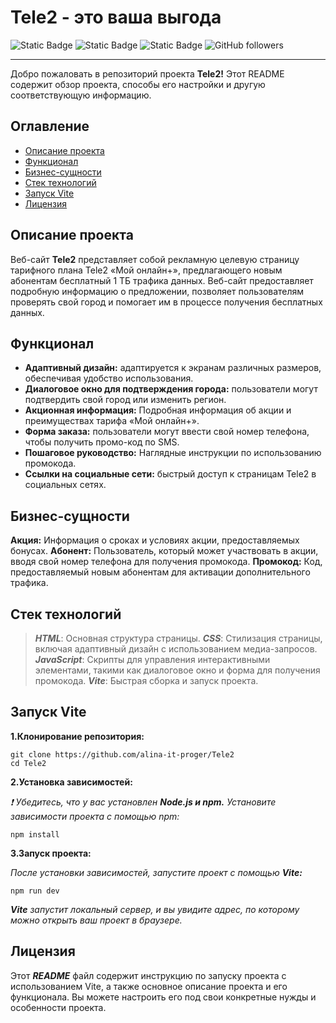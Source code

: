 # Tele2 - это ваша выгода
![Static Badge](https://img.shields.io/badge/Visual%20Studio%20Code-black?style=plastic&logo=visual%20studio%20code&logoColor=blue) ![Static Badge](https://img.shields.io/badge/JavaScript-black?style=plastic&logo=JavaScript) ![Static Badge](https://img.shields.io/badge/Vite-gray?style=plastic&logo=Vite&logoColor=yellow&labelColor=black&color=pink) ![GitHub followers](https://img.shields.io/github/followers/alina-it-proger)

___
Добро пожаловать в репозиторий проекта **Tele2!** Этот README содержит обзор проекта, способы его настройки и другую соответствующую информацию.
## Оглавление

+ [Описание проекта](#описани-проекта)
+ [Функционал](#функционал)
+ [Бизнес-сущности](#бизнес-сущности)
+ [Стек технологий](#стек-технологий)
+ [Запуск Vite](#запуск-vite)
+ [Лицензия](#лицензия)
 

## Описание проекта

Веб-сайт **Tele2** представляет собой рекламную целевую страницу тарифного плана Tele2 «Мой онлайн+», предлагающего новым абонентам бесплатный 1 ТБ трафика данных. Веб-сайт предоставляет подробную информацию о предложении, позволяет пользователям проверять свой город и помогает им в процессе получения бесплатных данных.

## Функционал
- **Адаптивный дизайн:** адаптируется к экранам различных размеров, обеспечивая удобство использования.
- **Диалоговое окно для подтверждения города:** пользователи могут подтвердить свой город или изменить регион.
- **Акционная информация:** Подробная информация об акции и преимуществах тарифа «Мой онлайн+».
- **Форма заказа:** пользователи могут ввести свой номер телефона, чтобы получить промо-код по SMS.
- **Пошаговое руководство:** Наглядные инструкции по использованию промокода.
-  **Ссылки на социальные сети:** быстрый доступ к страницам Tele2 в социальных сетях.

## Бизнес-сущности
__Акция:__ Информация о сроках и условиях акции, предоставляемых бонусах.
__Абонент:__ Пользователь, который может участвовать в акции, вводя свой номер телефона для получения промокода.
__Промокод:__ Код, предоставляемый новым абонентам для активации дополнительного трафика.

## Стек технологий
>___HTML___: Основная структура страницы.
>___CSS___: Стилизация страницы, включая адаптивный дизайн с использованием медиа-запросов.
>___JavaScript___: Скрипты для управления интерактивными элементами, такими как диалоговое окно и форма для получения промокода.
>___Vite___: Быстрая сборка и запуск проекта.

## Запуск Vite
**1.Клонирование репозитория:**
```
git clone https://github.com/alina-it-proger/Tele2
cd Tele2
```
**2.Установка зависимостей:**

*:exclamation:  Убедитесь, что у вас установлен ____Node.js и npm.____ Установите зависимости проекта с помощью npm:*
```
npm install
```
**3.Запуск проекта:**

*После установки зависимостей, запустите проект с помощью ___Vite:___*
```
npm run dev
```
*___Vite___ запустит локальный сервер, и вы увидите адрес, по которому можно открыть ваш проект в браузере.*


## Лицензия
Этот ___README___ файл содержит инструкцию по запуску проекта с использованием Vite, а также основное описание проекта и его функционала. Вы можете настроить его под свои конкретные нужды и особенности проекта.
